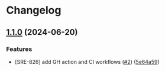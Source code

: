 # Changelog

## [1.1.0](https://github.com/stordco/actions-trivy/compare/v1.0.0...v1.1.0) (2024-06-20)


### Features

* [SRE-826] add GH action and CI workflows ([#2](https://github.com/stordco/actions-trivy/issues/2)) ([5e64a59](https://github.com/stordco/actions-trivy/commit/5e64a59bde0360f68a0b5b17fb96703f953595a2))
